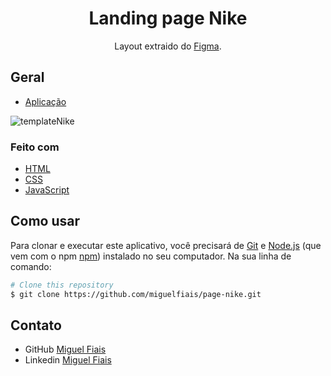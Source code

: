 <!-- Please update value in the {}  -->

<h1 align="center">Landing page Nike</h1>

<div align="center">
   Layout extraido do <a href="https://www.figma.com/file/FxKceFDpPhFOPWpFBTNHGy/SHOE-LANDING-PAGE-(Community)?t=AmI0s0IVLFAi2jSE-0" target="_blank">Figma</a>.
</div>


<!-- OVERVIEW -->

## Geral

- [Aplicação](https://miguelfiais.github.io/Page-Nike/)

![templateNike](https://user-images.githubusercontent.com/108070001/211682117-fbf52c07-5a55-4f55-9743-8009fbaaef74.png)

### Feito com

<!-- This section should list any major frameworks that you built your project using. Here are a few examples.-->

- [HTML](https://developer.mozilla.org/en-US/docs/Web/HTML)
- [CSS](https://developer.mozilla.org/en-US/docs/Web/CSS)
- [JavaScript](https://developer.mozilla.org/en-US/docs/Web/JavaScript)

## Como usar

<!-- Example: -->

Para clonar e executar este aplicativo, você precisará de [Git](https://git-scm.com) e [Node.js](https://nodejs.org/en/download/) (que vem com o npm [npm](http://npmjs.com)) instalado no seu computador. Na sua linha de comando:

```bash
# Clone this repository
$ git clone https://github.com/miguelfiais/page-nike.git
```

## Contato

- GitHub [Miguel Fiais](https://github.com/miguelfiais/)
- Linkedin [Miguel Fiais](https://www.linkedin.com/in/miguel-fiais/)
